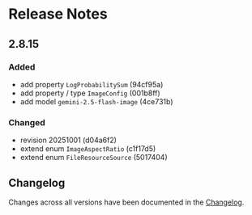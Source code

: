 # Release Notes

## 2.8.15

### Added

- add property `LogProbabilitySum` (94cf95a)
- add property / type `ImageConfig` (001b8ff)
- add model `gemini-2.5-flash-image` (4ce731b)

### Changed

- revision 20251001 (d04a6f2)
- extend enum `ImageAspectRatio` (c1f17d5)
- extend enum `FileResourceSource` (5017404)

## Changelog

Changes across all versions have been documented in the [Changelog](CHANGELOG.md).
